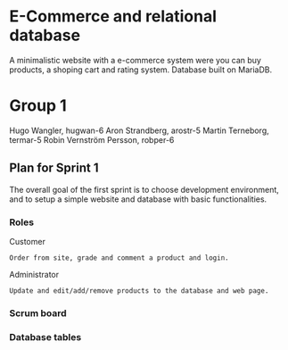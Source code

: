 # E-Commerce and relational database

A minimalistic website with a e-commerce system were you can buy products, a shoping cart and rating system. Database built on MariaDB.

# Group 1

Hugo Wangler, hugwan-6
Aron Strandberg, arostr-5
Martin Terneborg, termar-5
Robin Vernström Persson, robper-6

## Plan for Sprint 1 

The overall goal of the first sprint is to choose development environment, and to setup a simple website and database with basic functionalities. 

### Roles

Customer
```
Order from site, grade and comment a product and login.
```
Administrator
```
Update and edit/add/remove products to the database and web page.
```


### Scrum board


### Database tables

